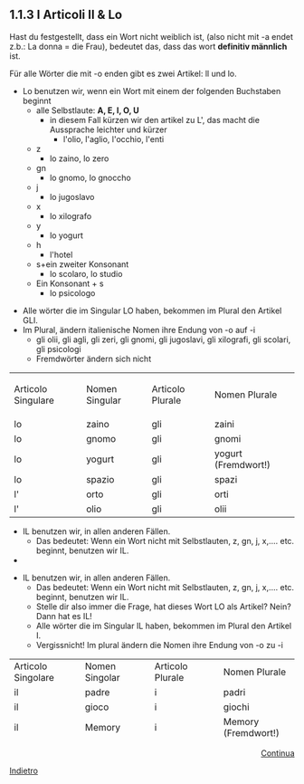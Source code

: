 <h2>1.1.3 I Articoli Il &amp; Lo</h2>
<p>Hast du festgestellt, dass ein Wort nicht weiblich ist, (also nicht mit -a endet z.b.: La donna = die Frau), bedeutet das, dass das wort <strong>definitiv m&auml;nnlich</strong> ist.</p>
<p>F&uuml;r alle W&ouml;rter die mit -o enden gibt es zwei Artikel: ll und lo.</p>
<ul>
<li>Lo benutzen wir, wenn ein Wort mit einem der folgenden Buchstaben beginnt
<ul>
<li>alle Selbstlaute: <strong>A, E, I, O, U</strong>
<ul>
<li>in diesem Fall k&uuml;rzen wir den artikel zu L', das macht die Aussprache leichter und k&uuml;rzer
<ul>
<li>l'olio, l'aglio, l'occhio, l'enti</li>
</ul>
</li>
</ul>
</li>
<li>z
<ul>
<li>lo zaino, lo zero</li>
</ul>
</li>
<li>gn
<ul>
<li>lo gnomo, lo gnoccho</li>
</ul>
</li>
<li>j
<ul>
<li>lo jugoslavo</li>
</ul>
</li>
<li>x
<ul>
<li>lo xilografo</li>
</ul>
</li>
<li>y
<ul>
<li>lo yogurt</li>
</ul>
</li>
<li>h
<ul>
<li>l'hotel</li>
</ul>
</li>
<li>s+ein zweiter Konsonant
<ul>
<li>lo scolaro, lo studio</li>
</ul>
</li>
<li>Ein Konsonant + s
<ul>
<li>lo psicologo</li>
</ul>
</li>
</ul>
</li>
</ul>
<ul>
<li>Alle w&ouml;rter die im Singular LO haben, bekommen im Plural den Artikel GLI.</li>
<li>Im Plural, &auml;ndern italienische Nomen ihre Endung von -o auf -i
<ul>
<li>gli olii, gli agli, gli zeri, gli gnomi, gli jugoslavi, gli xilografi, gli scolari, gli psicologi</li>
<li>Fremdw&ouml;rter &auml;ndern sich nicht</li>
</ul>
</li>
</ul>
<table>
<tbody>
<tr>
<td>Articolo Singulare</td>
<td>Nomen Singular</td>
<td>
<p>Articolo Plurale</p>
</td>
<td>Nomen Plurale</td>
</tr>
<tr>
<td>lo </td>
<td>zaino</td>
<td>gli</td>
<td>zaini</td>
</tr>
<tr>
<td>lo</td>
<td>gnomo</td>
<td>gli</td>
<td>gnomi</td>
</tr>
<tr>
<td>lo</td>
<td>yogurt</td>
<td>gli</td>
<td>yogurt (Fremdwort!)</td>
</tr>
<tr>
<td>lo</td>
<td>spazio</td>
<td>gli</td>
<td>spazi</td>
</tr>
<tr>
<td>l'</td>
<td>orto</td>
<td>gli</td>
<td>orti</td>
</tr>
<tr>
<td>l'</td>
<td>olio</td>
<td>gli</td>
<td>olii</td>
</tr>
</tbody>
</table>
<ul>
<li>IL benutzen wir, in allen anderen F&auml;llen.
<ul>
<li>Das bedeutet: Wenn ein Wort nicht mit Selbstlauten, z, gn, j, x,.... etc. beginnt, benutzen wir IL.</li>
</ul>
</li>
<li></li>
</ul>


<ul>
<li>IL benutzen wir, in allen anderen F&auml;llen.
<ul>
<li>Das bedeutet: Wenn ein Wort nicht mit Selbstlauten, z, gn, j, x,.... etc. beginnt, benutzen wir IL.</li>
<li>Stelle dir also immer die Frage, hat dieses Wort LO als Artikel? Nein? Dann hat es IL!</li>
<li>Alle w&ouml;rter die im Singular IL haben, bekommen im Plural den Artikel I.</li>
<li>Vergissnicht! Im plural &auml;ndern die Nomen ihre Endung von -o zu -i</li>
</ul>
</li>
</ul>
<table style="height: 142px;" width="530">
<tbody>
<tr>
<td style="width: 125.5px;">Articolo Singolare</td>
<td style="width: 125.5px;">Nomen Singolar</td>
<td style="width: 125.5px;">Articolo Plurale</td>
<td style="width: 125.5px;">Nomen Plurale</td>
</tr>
<tr>
<td style="width: 125.5px;">il</td>
<td style="width: 125.5px;">padre</td>
<td style="width: 125.5px;">i</td>
<td style="width: 125.5px;">padri</td>
</tr>
<tr>
<td style="width: 125.5px;">il</td>
<td style="width: 125.5px;">gioco</td>
<td style="width: 125.5px;">i</td>
<td style="width: 125.5px;">giochi</td>
</tr>
<tr>
<td style="width: 125.5px;">il</td>
<td style="width: 125.5px;">Memory</td>
<td style="width: 125.5px;">i</td>
<td style="width: 125.5px;">Memory (Fremdwort!)</td>
</tr>
<tr>
<td style="width: 125.5px;">il</td>
<td style="width: 125.5px;">tre</td>
<td style="width: 125.5px;">i</td>
<td style="width: 125.5px;">tre</td>
</tr>
</tbody>
</table>






<p>
<a style="float:right;" href="alfabeto3.html">Continua</a>
</p>
<div style="clear:both;">  </div>
<p>
<a style="float:left;" href="alfabeto2.html">Indietro</a>
</p>
<div style="clear:both;">  </div>
<p>
